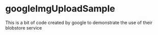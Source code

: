# googleImgUploadSample
This is a bit of code created by google to demonstrate the use of their blobstore service
